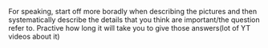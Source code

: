 

For speaking, start off more boradly when describing the pictures and then systematically describe the details that you think are important/the question refer to. Practive how long it will take you to give those answers(lot of YT videos about it)

